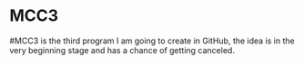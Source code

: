 # MCC3

#MCC3 is the third program I am going to create in GitHub, the idea is in the very beginning stage and has a chance of getting canceled.
